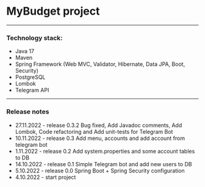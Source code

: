 # MyBudget project
___
### Technology stack:
- Java 17
- Maven
- Spring Framework (Web MVC, Validator, Hibernate, Data JPA, Boot, Security)
- PostgreSQL
- Lombok
- Telegram API
___
### Release notes
- 27.11.2022 - release 0.3.2 Bug fixed, Add Javadoc comments, Add Lombok, Code refactoring and Add unit-tests for Telegram Bot
- 10.11.2022 - release 0.3 Add menu, accounts and add account from telegram bot
- 1.11.2022 - release 0.2 Add system.properties and some account tables to DB
- 14.10.2022 - release 0.1 Simple Telegram bot and add new users to DB
- 5.10.2022 - release 0.0 Spring Boot + Spring Security configuration
- 4.10.2022 - start project
